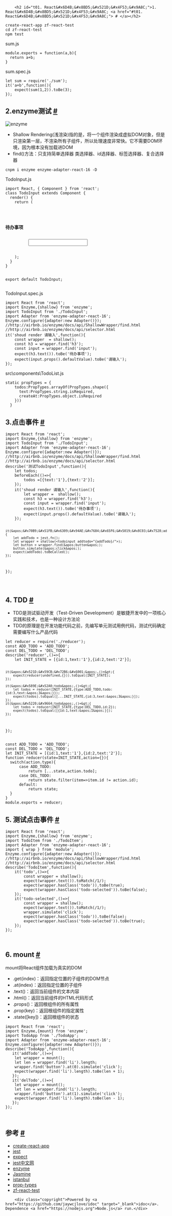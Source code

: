 
        <h2 id="t01. React&#x6D4B;&#x8BD5;&#x521D;&#x4F53;&#x9A8C;">1. React&#x6D4B;&#x8BD5;&#x521D;&#x4F53;&#x9A8C; <a href="#t01. React&#x6D4B;&#x8BD5;&#x521D;&#x4F53;&#x9A8C;"> # </a></h2>
<pre><code class="lang-js">create-react-app zf-react-test
cd zf-react-test
npm test
</code></pre>
<p>sum.js</p>
<pre><code class="lang-js">module.exports = function(a,b){
  return a+b;
}
</code></pre>
<p>sum.spec.js</p>
<pre><code class="lang-js">let sum = require(&apos;./sum&apos;);
it(&apos;a+b&apos;,function(){
    expect(sum(1,2)).toBe(3);
});
</code></pre>
<h2 id="t12.enzyme&#x6D4B;&#x8BD5;">2.enzyme&#x6D4B;&#x8BD5; <a href="#t12.enzyme&#x6D4B;&#x8BD5;"> # </a></h2>
<p><img src="http://img.zhufengpeixun.cn/enzyme.jpg.png" alt="enzyme"></p>
<ul>
<li>Shallow Rendering(&#x6D45;&#x6E32;&#x67D3;)&#x6307;&#x7684;&#x662F;&#xFF0C;&#x5C06;&#x4E00;&#x4E2A;&#x7EC4;&#x4EF6;&#x6E32;&#x67D3;&#x6210;&#x865A;&#x62DF;DOM&#x5BF9;&#x8C61;&#xFF0C;&#x4F46;&#x662F;&#x53EA;&#x6E32;&#x67D3;&#x7B2C;&#x4E00;&#x5C42;&#xFF0C;&#x4E0D;&#x6E32;&#x67D3;&#x6240;&#x6709;&#x5B50;&#x7EC4;&#x4EF6;&#xFF0C;&#x6240;&#x4EE5;&#x5904;&#x7406;&#x901F;&#x5EA6;&#x975E;&#x5E38;&#x5FEB;&#x3002;&#x5B83;&#x4E0D;&#x9700;&#x8981;DOM&#x73AF;&#x5883;&#xFF0C;&#x56E0;&#x4E3A;&#x6839;&#x672C;&#x6CA1;&#x6709;&#x52A0;&#x8F7D;&#x8FDB;DOM</li>
<li>find()&#x65B9;&#x6CD5;&#xFF1A;&#x53EA;&#x652F;&#x6301;&#x7B80;&#x5355;&#x9009;&#x62E9;&#x5668; &#x7C7B;&#x9009;&#x62E9;&#x5668;&#x3001;id&#x9009;&#x62E9;&#x5668;&#x3001;&#x6807;&#x7B7E;&#x9009;&#x62E9;&#x5668;&#x3001;&#x590D;&#x5408;&#x9009;&#x62E9;&#x5668;</li>
</ul>
<pre><code class="lang-js">cnpm i enzyme enzyme-adapter-react-16 -D
</code></pre>
<p>TodoInput.js</p>
<pre><code class="lang-js">import React, { Component } from &apos;react&apos;;
class TodoInput extends Component {
  render() {
    return (
      <div>
          <h3>&#x5F85;&#x529E;&#x4E8B;&#x9879;</h3>
          <input defaultvalue="&#x8BF7;&#x8F93;&#x5165;">
      </div>
    );
  }
}

export default TodoInput;
</code></pre>
<p>TodoInput.spec.js</p>
<pre><code class="lang-js">import React from &apos;react&apos;;
import Enzyme,{shallow} from &apos;enzyme&apos;;
import TodoInput from &apos;./TodoInput&apos;;
import Adapter from &apos;enzyme-adapter-react-16&apos;; 
Enzyme.configure({adapter:new Adapter()});
//http://airbnb.io/enzyme/docs/api/ShallowWrapper/find.html
//http://airbnb.io/enzyme/docs/api/selector.html
it(&apos;shoud render &#x8BF7;&#x8F93;&#x5165;&apos;,function(){
    const wrapper  = shallow(<todoinput>);
    const h3 = wrapper.find(&apos;h3&apos;);
    const input = wrapper.find(&apos;input&apos;);
    expect(h3.text()).toBe(&apos;&#x5F85;&#x529E;&#x4E8B;&#x9879;&apos;);
    expect(input.props().defaultValue).toBe(&apos;&#x8BF7;&#x8F93;&#x5165;&apos;);
});
</todoinput></code></pre>
<p>src\components\TodoList.js</p>
<pre><code class="lang-js">static propTypes = {
    todos:PropTypes.arrayOf(PropTypes.shape({
      text:PropTypes.string.isRequired,
      createAt:PropTypes.object.isRequired
    }))
  }
</code></pre>
<h2 id="t23.&#x70B9;&#x51FB;&#x4E8B;&#x4EF6;">3.&#x70B9;&#x51FB;&#x4E8B;&#x4EF6; <a href="#t23.&#x70B9;&#x51FB;&#x4E8B;&#x4EF6;"> # </a></h2>
<pre><code class="lang-js">import React from &apos;react&apos;;
import Enzyme,{shallow} from &apos;enzyme&apos;;
import TodoInput from &apos;./TodoInput&apos;;
import Adapter from &apos;enzyme-adapter-react-16&apos;; 
Enzyme.configure({adapter:new Adapter()});
//http://airbnb.io/enzyme/docs/api/ShallowWrapper/find.html
//http://airbnb.io/enzyme/docs/api/selector.html
describe(&apos;&#x6D4B;&#x8BD5;TodoInput&apos;,function(){
    let todos;
    beforeEach(()=&gt;{
        todos =[{text:&apos;1&apos;},{text:&apos;2&apos;}];
    });
    it(&apos;shoud render &#x8BF7;&#x8F93;&#x5165;&apos;,function(){
        let wrapper =  shallow(<todoinput>);
        const h3 = wrapper.find(&apos;h3&apos;);
        const input = wrapper.find(&apos;input&apos;);
        expect(h3.text()).toBe(&apos;&#x5F85;&#x529E;&#x4E8B;&#x9879;&apos;);
        expect(input.props().defaultValue).toBe(&apos;&#x8BF7;&#x8F93;&#x5165;&apos;);
    });

    it(&apos;&#x70B9;&#x51FB;&#x6309;&#x94AE;&#x7684;&#x65F6;&#x5019;&#x8C03;&#x7528;addTodo&#x65B9;&#x6CD5;&apos;,function(){
        let addTodo = jest.fn();
        let wrapper = shallow(<todoinput addtodo="{addTodo}/">);
        let button = wrapper.find(&apos;button&apos;);
        button.simulate(&apos;click&apos;);
        expect(addTodo).toBeCalled();
    });
});

</todoinput></todoinput></code></pre>
<h2 id="t34. TDD">4. TDD <a href="#t34. TDD"> # </a></h2>
<ul>
<li>TDD&#x662F;&#x6D4B;&#x8BD5;&#x9A71;&#x52A8;&#x5F00;&#x53D1;&#xFF08;Test-Driven Development&#xFF09;&#x662F;&#x654F;&#x6377;&#x5F00;&#x53D1;&#x4E2D;&#x7684;&#x4E00;&#x9879;&#x6838;&#x5FC3;&#x5B9E;&#x8DF5;&#x548C;&#x6280;&#x672F;&#xFF0C;&#x4E5F;&#x662F;&#x4E00;&#x79CD;&#x8BBE;&#x8BA1;&#x65B9;&#x6CD5;&#x8BBA;</li>
<li>TDD&#x7684;&#x539F;&#x7406;&#x662F;&#x5728;&#x5F00;&#x53D1;&#x529F;&#x80FD;&#x4EE3;&#x7801;&#x4E4B;&#x524D;&#xFF0C;&#x5148;&#x7F16;&#x5199;&#x5355;&#x5143;&#x6D4B;&#x8BD5;&#x7528;&#x4F8B;&#x4EE3;&#x7801;&#xFF0C;&#x6D4B;&#x8BD5;&#x4EE3;&#x7801;&#x786E;&#x5B9A;&#x9700;&#x8981;&#x7F16;&#x5199;&#x4EC0;&#x4E48;&#x4EA7;&#x54C1;&#x4EE3;&#x7801;</li>
</ul>
<pre><code class="lang-js">let reducer = require(&apos;./reducer&apos;);
const ADD_TODO = &apos;ADD_TODO&apos;;
const DEL_TODO = &apos;DEL_TODO&apos;;
describe(&apos;reducer&apos;,()=&gt;{
    let INIT_STATE = [{id:1,text:&apos;1&apos;},{id:2,text:&apos;2&apos;}];

    it(&apos;&#x521D;&#x59CB;&#x72B6;&#x6001;&apos;,()=&gt;{
        expect(reducer(undefined,{})).toEqual(INIT_STATE);
    });

    it(&apos;&#x589E;&#x52A0;todo&apos;,()=&gt;{
        let todos = reducer(INIT_STATE,{type:ADD_TODO,todo:{id:3,text:&apos;3&apos;}});
        expect(todos).toEqual([...INIT_STATE,{id:3,text:&apos;3&apos;}]);
    });
    it(&apos;&#x5220;&#x9664;todo&apos;,()=&gt;{
        let todos = reducer(INIT_STATE,{type:DEL_TODO,id:2});
        expect(todos).toEqual([{id:1,text:&apos;1&apos;}]);
    });
});
</code></pre>
<pre><code class="lang-js">const ADD_TODO = &apos;ADD_TODO&apos;;
const DEL_TODO = &apos;DEL_TODO&apos;;
let INIT_STATE = [{id:1,text:&apos;1&apos;},{id:2,text:&apos;2&apos;}];
function reducer(state=INIT_STATE,action={}){
  switch(action.type){
      case ADD_TODO:
          return [...state,action.todo];
      case DEL_TODO:
          return state.filter(item=&gt;item.id != action.id);
      default:
          return state;    
  }
}
module.exports = reducer;
</code></pre>
<h2 id="t45. &#x6D4B;&#x8BD5;&#x70B9;&#x51FB;&#x4E8B;&#x4EF6;">5. &#x6D4B;&#x8BD5;&#x70B9;&#x51FB;&#x4E8B;&#x4EF6; <a href="#t45. &#x6D4B;&#x8BD5;&#x70B9;&#x51FB;&#x4E8B;&#x4EF6;"> # </a></h2>
<pre><code class="lang-js">import React from &apos;react&apos;;
import Enzyme,{shallow} from &apos;enzyme&apos;;
import TodoItem from &apos;./TodoItem&apos;;
import Adapter from &apos;enzyme-adapter-react-16&apos;; 
import { wrap } from &apos;module&apos;;
Enzyme.configure({adapter:new Adapter()});
//http://airbnb.io/enzyme/docs/api/ShallowWrapper/find.html
//http://airbnb.io/enzyme/docs/api/selector.html
describe(&apos;TodoItem&apos;,function(){
    it(&apos;todo&apos;,()=&gt;{
        const wrapper = shallow(<todoitem todo="{{id:1,text:&apos;1&apos;}}/">);
        expect(wrapper.text()).toMatch(/1/);
        expect(wrapper.hasClass(&apos;todo&apos;)).toBe(true);
        expect(wrapper.hasClass(&apos;todo-selected&apos;)).toBe(false);
    });
    it(&apos;todo-selected&apos;,()=&gt;{
        const wrapper = shallow(<todoitem todo="{{id:1,text:&apos;1&apos;}}/">);
        expect(wrapper.text()).toMatch(/1/);
        wrapper.simulate(&apos;click&apos;);
        expect(wrapper.hasClass(&apos;todo&apos;)).toBe(false);
        expect(wrapper.hasClass(&apos;todo-selected&apos;)).toBe(true);
    });
});

</todoitem></todoitem></code></pre>
<h2 id="t56. mount">6. mount <a href="#t56. mount"> # </a></h2>
<p>mount&#x5C06;React&#x7EC4;&#x4EF6;&#x52A0;&#x8F7D;&#x4E3A;&#x771F;&#x5B9E;&#x7684;DOM</p>
<ul>
<li>.get(index)&#xFF1A;&#x8FD4;&#x56DE;&#x6307;&#x5B9A;&#x4F4D;&#x7F6E;&#x7684;&#x5B50;&#x7EC4;&#x4EF6;&#x7684;DOM&#x8282;&#x70B9;</li>
<li>.at(index)&#xFF1A;&#x8FD4;&#x56DE;&#x6307;&#x5B9A;&#x4F4D;&#x7F6E;&#x7684;&#x5B50;&#x7EC4;&#x4EF6;</li>
<li>.text()&#xFF1A;&#x8FD4;&#x56DE;&#x5F53;&#x524D;&#x7EC4;&#x4EF6;&#x7684;&#x6587;&#x672C;&#x5185;&#x5BB9;</li>
<li>.html()&#xFF1A;&#x8FD4;&#x56DE;&#x5F53;&#x524D;&#x7EC4;&#x4EF6;&#x7684;HTML&#x4EE3;&#x7801;&#x5F62;&#x5F0F;</li>
<li>.props()&#xFF1A;&#x8FD4;&#x56DE;&#x6839;&#x7EC4;&#x4EF6;&#x7684;&#x6240;&#x6709;&#x5C5E;&#x6027;</li>
<li>.prop(key)&#xFF1A;&#x8FD4;&#x56DE;&#x6839;&#x7EC4;&#x4EF6;&#x7684;&#x6307;&#x5B9A;&#x5C5E;&#x6027;</li>
<li>.state([key])&#xFF1A;&#x8FD4;&#x56DE;&#x6839;&#x7EC4;&#x4EF6;&#x7684;&#x72B6;&#x6001;</li>
</ul>
<pre><code class="lang-js">import React from &apos;react&apos;;
import Enzyme,{mount} from &apos;enzyme&apos;;
import TodoApp from &apos;./TodoApp&apos;;
import Adapter from &apos;enzyme-adapter-react-16&apos;; 
Enzyme.configure({adapter:new Adapter()});
describe(&apos;TodoApp&apos;,function(){
   it(&apos;addTodo&apos;,()=&gt;{
    let wrapper = mount(<todoapp>);
    let len = wrapper.find(&apos;li&apos;).length;
    wrapper.find(&apos;button&apos;).at(0).simulate(&apos;click&apos;);
    expect(wrapper.find(&apos;li&apos;).length).toBe(len + 1);
   });
   it(&apos;delTodo&apos;,()=&gt;{
    let wrapper = mount(<todoapp>);
    let len = wrapper.find(&apos;li&apos;).length;
    wrapper.find(&apos;button&apos;).at(1).simulate(&apos;click&apos;);
    expect(wrapper.find(&apos;li&apos;).length).toBe(len - 1);
   });
});

</todoapp></todoapp></code></pre>
<h2 id="t6&#x53C2;&#x8003;">&#x53C2;&#x8003; <a href="#t6&#x53C2;&#x8003;"> # </a></h2>
<ul>
<li><a href="https://github.com/facebook/create-react-app">create-react-app</a></li>
<li><a href="https://facebook.github.io/jest/">jest</a></li>
<li><a href="https://facebook.github.io/jest/docs/en/expect.html">expect</a></li>
<li><a href="https://facebook.github.io/jest/zh-Hans">jest&#x4E2D;&#x6587;&#x7F51;</a></li>
<li><a href="http://airbnb.io/enzyme/">enzyme</a></li>
<li><a href="http://jasmine.github.io/">Jasmine</a></li>
<li><a href="https://github.com/gotwarlost/istanbul">istanbul</a></li>
<li><a href="https://www.npmjs.com/package/prop-types">prop-types</a></li>
<li><a href="https://gitee.com/zhufengpeixun/zf-react-test">zf-react-test</a></li>
</ul>

        <div class="copyright">Powered by <a href="https://github.com/jaywcjlove/idoc" target="_blank">idoc</a>. Dependence <a href="https://nodejs.org">Node.js</a> run.</div>
    